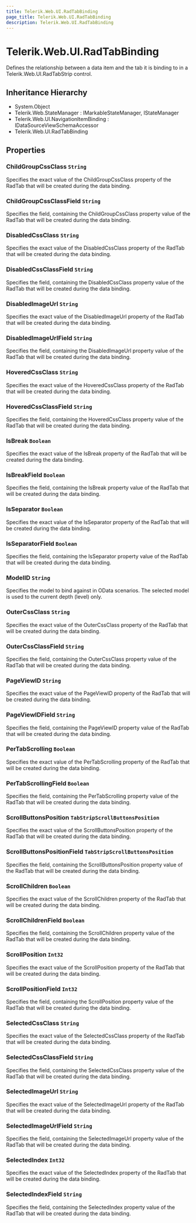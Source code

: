 ```yaml
---
title: Telerik.Web.UI.RadTabBinding
page_title: Telerik.Web.UI.RadTabBinding
description: Telerik.Web.UI.RadTabBinding
---
```


# Telerik.Web.UI.RadTabBinding

Defines the relationship between a data item and the tab it is binding to in a
                   Telerik.Web.UI.RadTabStrip control.

## Inheritance Hierarchy

* System.Object
* Telerik.Web.StateManager : IMarkableStateManager, IStateManager
* Telerik.Web.UI.NavigationItemBinding : IDataSourceViewSchemaAccessor
* Telerik.Web.UI.RadTabBinding

## Properties

###  ChildGroupCssClass `String`

Specifies the exact value of the ChildGroupCssClass property of the
                   RadTab that will be created during the data binding.

###  ChildGroupCssClassField `String`

Specifies the field, containing the ChildGroupCssClass property
                   value of the RadTab that will be created during
                   the data binding.

###  DisabledCssClass `String`

Specifies the exact value of the DisabledCssClass property of the
                   RadTab that will be created during the data binding.

###  DisabledCssClassField `String`

Specifies the field, containing the DisabledCssClass property
                   value of the RadTab that will be created during
                   the data binding.

###  DisabledImageUrl `String`

Specifies the exact value of the DisabledImageUrl property of the
                   RadTab that will be created during the data binding.

###  DisabledImageUrlField `String`

Specifies the field, containing the DisabledImageUrl property
                   value of the RadTab that will be created during
                   the data binding.

###  HoveredCssClass `String`

Specifies the exact value of the HoveredCssClass property of the
                   RadTab that will be created during the data binding.

###  HoveredCssClassField `String`

Specifies the field, containing the HoveredCssClass property
                   value of the RadTab that will be created during
                   the data binding.

###  IsBreak `Boolean`

Specifies the exact value of the IsBreak property of the
                   RadTab that will be created during the data binding.

###  IsBreakField `Boolean`

Specifies the field, containing the IsBreak property
                   value of the RadTab that will be created during
                   the data binding.

###  IsSeparator `Boolean`

Specifies the exact value of the IsSeparator property of the
                   RadTab that will be created during the data binding.

###  IsSeparatorField `Boolean`

Specifies the field, containing the IsSeparator property
                   value of the RadTab that will be created during
                   the data binding.

###  ModelID `String`

Specifies the model to bind against in OData scenarios. The selected model is used
            to the current depth (level) only.

###  OuterCssClass `String`

Specifies the exact value of the OuterCssClass property of the
                   RadTab that will be created during the data binding.

###  OuterCssClassField `String`

Specifies the field, containing the OuterCssClass property
                   value of the RadTab that will be created during
                   the data binding.

###  PageViewID `String`

Specifies the exact value of the PageViewID property of the
                   RadTab that will be created during the data binding.

###  PageViewIDField `String`

Specifies the field, containing the PageViewID property
                   value of the RadTab that will be created during
                   the data binding.

###  PerTabScrolling `Boolean`

Specifies the exact value of the PerTabScrolling property of the
                   RadTab that will be created during the data binding.

###  PerTabScrollingField `Boolean`

Specifies the field, containing the PerTabScrolling property
                   value of the RadTab that will be created during
                   the data binding.

###  ScrollButtonsPosition `TabStripScrollButtonsPosition`

Specifies the exact value of the ScrollButtonsPosition property of the
                   RadTab that will be created during the data binding.

###  ScrollButtonsPositionField `TabStripScrollButtonsPosition`

Specifies the field, containing the ScrollButtonsPosition property
                   value of the RadTab that will be created during
                   the data binding.

###  ScrollChildren `Boolean`

Specifies the exact value of the ScrollChildren property of the
                   RadTab that will be created during the data binding.

###  ScrollChildrenField `Boolean`

Specifies the field, containing the ScrollChildren property
                   value of the RadTab that will be created during
                   the data binding.

###  ScrollPosition `Int32`

Specifies the exact value of the ScrollPosition property of the
                   RadTab that will be created during the data binding.

###  ScrollPositionField `Int32`

Specifies the field, containing the ScrollPosition property
                   value of the RadTab that will be created during
                   the data binding.

###  SelectedCssClass `String`

Specifies the exact value of the SelectedCssClass property of the
                   RadTab that will be created during the data binding.

###  SelectedCssClassField `String`

Specifies the field, containing the SelectedCssClass property
                   value of the RadTab that will be created during
                   the data binding.

###  SelectedImageUrl `String`

Specifies the exact value of the SelectedImageUrl property of the
                   RadTab that will be created during the data binding.

###  SelectedImageUrlField `String`

Specifies the field, containing the SelectedImageUrl property
                   value of the RadTab that will be created during
                   the data binding.

###  SelectedIndex `Int32`

Specifies the exact value of the SelectedIndex property of the
                   RadTab that will be created during the data binding.

###  SelectedIndexField `String`

Specifies the field, containing the SelectedIndex property
                   value of the RadTab that will be created during
                   the data binding.

